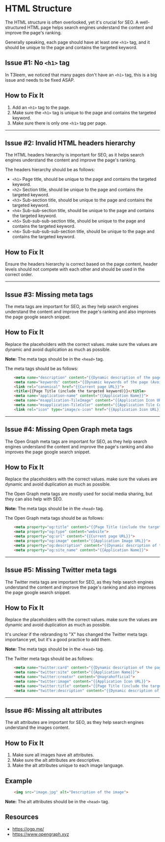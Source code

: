 # HTML Structure

The HTML structure is often overlooked, yet it's crucial for SEO. A well-structured HTML page helps search engines understand the content and improve the page's ranking.

Generally speaking, each page should have at least one `<h1>` tag, and it should be unique to the page and contains the targeted keyword.

## Issue #1: No `<h1>` tag
In T3leem, we noticed that many pages don't have an `<h1>` tag, this is a big issue and needs to be fixed ASAP.

## How to Fix It

1. Add an `<h1>` tag to the page.
2. Make sure the `<h1>` tag is unique to the page and contains the targeted keyword.
3. Make sure there is only one `<h1>` tag per page.

---

## Issue #2: Invalid HTML headers hierarchy
The HTML headers hierarchy is important for SEO, as it helps search engines understand the content and improve the page's ranking.

The headers hierarchy should be as follows:

- `<h1>` Page title, should be unique to the page and contains the targeted keyword.
- `<h2>` Section title, should be unique to the page and contains the targeted keyword.
- `<h3>` Sub-section title, should be unique to the page and contains the targeted keyword.
- `<h4>` Sub-sub-section title, should be unique to the page and contains the targeted keyword.
- `<h5>` Sub-sub-sub-section title, should be unique to the page and contains the targeted keyword.
- `<h6>` Sub-sub-sub-sub-section title, should be unique to the page and contains the targeted keyword.

## How to Fix It
Ensure the headers hierarchy is correct based on the page content, header levels should not compete with each other and should be used in the correct order.

---

## Issue #3: Missing meta tags
The meta tags are important for SEO, as they help search engines understand the content and improve the page's ranking and also improves the page google search snippet.


## How to Fix It
Replace the placeholders with the correct values. make sure the values are dynamic and avoid duplication as much as possible.

**Note:** The meta tags should be in the `<head>` tag.

The meta tags should be as follows:
```html
    <meta name="description" content="{{Dynamic description of the page (Avoid duplication as much as possible)}}">
    <meta name="keywords" content="{{Dynamic keywords of the page (Avoid duplication as much as possible)}}">
    <link rel="canonical" href="{{Current page URL}}">
    <title>{{Page Title (include the targeted keyword)}}</title>
    <meta name="application-name" content="{{Application Name}}">
    <meta name="msapplication-TileImage" content="{{Application Icon URL}}">
    <meta name="msapplication-TileColor" content="{{Application Tile Color (HEX Code)}}">
    <link rel="icon" type="image/x-icon" href="{{Application Icon URL}}">
```

___

## Issue #4: Missing Open Graph meta tags
The Open Graph meta tags are important for SEO, as they help search engines understand the content and improve the page's ranking and also improves the page google search snippet.

## How to Fix It
Replace the placeholders with the correct values. make sure the values are dynamic and avoid duplication as much as possible.

The Open Graph meta tags are mostly used for social media sharing, but they can also help with SEO.

**Note:** The meta tags should be in the `<head>` tag.

The Open Graph meta tags should be as follows:
```html
    <meta property="og:title" content="{{Page Title (include the targeted keyword)}}">
    <meta property="og:type" content="website">
    <meta property="og:url" content="{{Current page URL}}">
    <meta property="og:image" content="{{Application Image URL}}">
    <meta property="og:description" content="{{Dynamic description of the page (Avoid duplication as much as possible)}}">
    <meta property="og:site_name" content="{{Application Name}}">
```

___

## Issue #5: Missing Twitter meta tags
The Twitter meta tags are important for SEO, as they help search engines understand the content and improve the page's ranking and also improves the page google search snippet.

## How to Fix It
Replace the placeholders with the correct values. make sure the values are dynamic and avoid duplication as much as possible.

It's unclear if the rebranding to "X" has changed the Twitter meta tags importance yet, but it's a good practice to add them.

**Note:** The meta tags should be in the `<head>` tag.

The Twitter meta tags should be as follows:
```html
    <meta name="twitter:card" content="{{Dynamic description of the page (Avoid duplication as much as possible)}}">
    <meta name="twitter:site" content="{{Application Name}}">
    <meta name="twitter:creator" content="@naqrahofficial">
    <meta name="twitter:image" content="{{Application Icon URL}}">
    <meta name="twitter:title" content="{{Page Title (include the targeted keyword)}}" />
    <meta name="twitter:description" content="{{Dynamic description of the page (Avoid duplication as much as possible)}}">
```

---

## Issue #6: Missing alt attributes
The alt attributes are important for SEO, as they help search engines understand the images content.

## How to Fix It
1. Make sure all images have alt attributes.
2. Make sure the alt attributes are descriptive.
3. Make the alt attributes unique to each image language.

## Example
```html
    <img src="image.jpg" alt="Description of the image">
```

**Note:** The alt attributes should be in the `<head>` tag.

## Resources
- https://ogp.me/
- https://www.opengraph.xyz